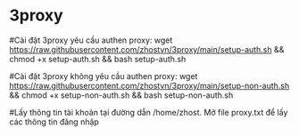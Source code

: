 # 3proxy
#Cài đặt 3proxy yêu cầu authen proxy:
wget https://raw.githubusercontent.com/zhostvn/3proxy/main/setup-auth.sh && chmod +x setup-auth.sh && bash setup-auth.sh

#Cài đặt 3proxy không yêu cầu authen proxy:
wget https://raw.githubusercontent.com/zhostvn/3proxy/main/setup-non-auth.sh && chmod +x setup-non-auth.sh && bash setup-non-auth.sh

#Lấy thông tin tài khoản tại đường dẫn /home/zhost. Mở file proxy.txt để lấy các thông tin đăng nhập
